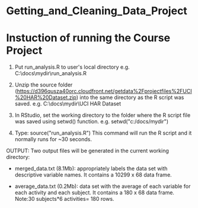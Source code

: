 # Getting_and_Cleaning_Data_Project

# Instuction of running the Course Project 

1. Put run_analysis.R to user's local directory 
   e.g. C:\docs\mydir\run_analysis.R

2. Unzip the source folder (https://d396qusza40orc.cloudfront.net/getdata%2Fprojectfiles%2FUCI%20HAR%20Dataset.zip)
   into the same directory as the R script was saved. 
   e.g. C:\docs\mydir\UCI HAR Dataset

3. In RStudio, set the working directory to the folder where the R script file was saved using setwd() function. 
   e.g. setwd("c:/docs/mydir")

4. Type: source("run_analysis.R")
	 This command will run the R script and it normally runs for ~30 seconds.


OUTPUT: Two output files will be generated in the current working directory:
* merged_data.txt (8.1Mb): appropriately labels the data set with descriptive variable names. 
	   It contains a 10299 x 68  data frame. 
	 
* average_data.txt (0.2Mb): data set with the average of each variable for each activity and 
	   each subject. It contains a 180 x 68 data frame. Note:30 subjects*6 activities= 180 rows.

